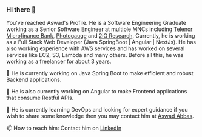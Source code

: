 ### Hi there 👋

You've reached Aswad's Profile. He is a Software Engineering Graduate working as a Senior Software Engineer at multiple MNCs including [Telenor Microfinance Bank](https://www.telenor.com/about/our-companies/asia/telenor-financial-services/), [Photogauge](https://photogauge.com/) and [2iQ Research](https://www.2iqresearch.com/). Currently, he is working as a Full Stack Web Developer (Java SpringBoot | Angular | NextJs). He has also working experience with AWS services and has worked on several services like EC2, S3, Lambda and many others. Before all this, he was working as a freelancer for about 3 years. 

 🔭 He is currently working on Java Spring Boot to make efficient and robust Backend applications.
 
 🔭 He is also currently working on Angular to make Frontend applications that consume Restful APIs.
 
 🌱 He is currently learning DevOps and looking for expert guidance if you wish to share some knowledge then you may contact him at [Aswad Abbas](mailto:aswad.imvu@gmail.com?subject=[GitHub]%20About%20Me).
 
  📫 How to reach him: Contact him on [LinkedIn](https://www.linkedin.com/in/aswad135/)
<!--
**Aswad135/Aswad135** is a ✨ _special_ ✨ repository because its `README.md` (this file) appears on your GitHub profile.

Here are some ideas to get you started:

- 🔭 I’m currently working on ...
- 🌱 I’m currently learning ...
- 👯 I’m looking to collaborate on ...
- 🤔 I’m looking for help with ...
- 💬 Ask me about ...
- 📫 How to reach me: ...
- 😄 Pronouns: ...
- ⚡ Fun fact: ...
-->
